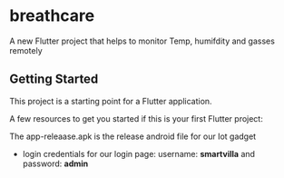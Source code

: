 # breathcare

A new Flutter  project that helps to  monitor Temp, humifdity and gasses remotely

## Getting Started

This project is a starting point for a Flutter application.

A few resources to get you started if this is your first Flutter project:

The app-releaase.apk is the release android file for our Iot gadget

- login credentials for our login page: username: **smartvilla** and password: **admin**
